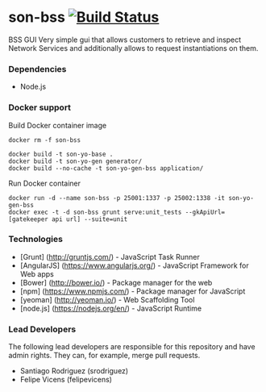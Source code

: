 # son-bss  [![Build Status](http://jenkins.sonata-nfv.eu/buildStatus/icon?job=son-bss)](http://jenkins.sonata-nfv.eu/job/son-bss) 

BSS GUI 
Very simple gui that allows customers to retrieve and inspect Network Services and additionally allows to request instantiations on them.
### Dependencies
 * Node.js
### Docker support
Build Docker container image 
```
docker rm -f son-bss

docker build -t son-yo-base .
docker build -t son-yo-gen generator/
docker build --no-cache -t son-yo-gen-bss application/ 
```


Run Docker container
```
docker run -d --name son-bss -p 25001:1337 -p 25002:1338 -it son-yo-gen-bss
docker exec -t -d son-bss grunt serve:unit_tests --gkApiUrl=[gatekeeper api url] --suite=unit
```
### Technologies

* [Grunt] (http://gruntjs.com/) - JavaScript Task Runner
* [AngularJS] (https://www.angularjs.org/) - JavaScript Framework for Web apps
* [Bower] (http://bower.io/) - Package manager for the web
* [npm] (https://www.npmjs.com/) -  Package manager for JavaScript
* [yeoman] (http://yeoman.io/) - Web Scaffolding Tool
* [node.js] (https://nodejs.org/en/) - JavaScript Runtime 

### Lead Developers
The following lead developers are responsible for this repository and have admin rights. They can, for example, merge pull requests.
 * Santiago Rodriguez (srodriguez)
 * Felipe Vicens (felipevicens)